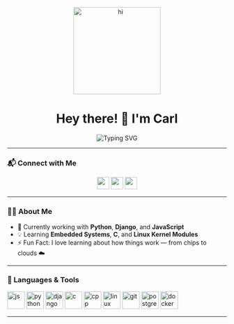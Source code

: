 <div align="center">
  <img src="https://media.giphy.com/media/M9gbBd9nbDrOTu1Mqx/giphy.gif" height="200" alt="hi" />
</div>

<h1 align="center">Hey there! 👋 I'm Carl</h1>

<div align="center">
  <img src="https://readme-typing-svg.demolab.com?font=Fira+Code&weight=500&pause=1000&color=36BCF7&center=true&vCenter=true&width=700&lines=Software+Developer+%7C+Web+%26+Embedded+Enthusiast;Always+Learning+Something+New+Every+Day!" alt="Typing SVG" />
</div>


---

### 📬 Connect with Me

<p align="center">
  <a href="https://www.linkedin.com/in/your-link"><img src="https://img.shields.io/static/v1?message=LinkedIn&logo=linkedin&label=&color=0077B5&logoColor=white&labelColor=&style=for-the-badge" height="28"/></a>
  <a href="https://www.youtube.com/yourchannel"><img src="https://img.shields.io/static/v1?message=YouTube&logo=youtube&label=&color=FF0000&logoColor=white&labelColor=&style=for-the-badge" height="28"/></a>
  <a href="https://twitter.com/yourhandle"><img src="https://img.shields.io/static/v1?message=Twitter&logo=twitter&label=&color=1DA1F2&logoColor=white&labelColor=&style=for-the-badge" height="28"/></a>
</p>

---

### 👨‍💻 About Me

- 🔭 Currently working with **Python**, **Django**, and **JavaScript**
- 💡 Learning **Embedded Systems**, **C**, and **Linux Kernel Modules**
- ⚡ Fun Fact: I love learning about how things work — from chips to clouds ☁️

---

### 🔧 Languages & Tools

<p align="left">
  <img src="https://cdn.jsdelivr.net/gh/devicons/devicon/icons/javascript/javascript-original.svg" height="40" alt="js"/>
  <img src="https://cdn.jsdelivr.net/gh/devicons/devicon/icons/python/python-original.svg" height="40" alt="python"/>
  <img src="https://cdn.jsdelivr.net/gh/devicons/devicon/icons/django/django-plain.svg" height="40" alt="django"/>
  <img src="https://cdn.jsdelivr.net/gh/devicons/devicon/icons/c/c-original.svg" height="40" alt="c"/>
  <img src="https://cdn.jsdelivr.net/gh/devicons/devicon/icons/cplusplus/cplusplus-original.svg" height="40" alt="cpp"/>
  <img src="https://cdn.jsdelivr.net/gh/devicons/devicon/icons/linux/linux-original.svg" height="40" alt="linux"/>
  <img src="https://cdn.jsdelivr.net/gh/devicons/devicon/icons/git/git-original.svg" height="40" alt="git"/>
  <img src="https://cdn.jsdelivr.net/gh/devicons/devicon/icons/postgresql/postgresql-original.svg" height="40" alt="postgres"/>
  <img src="https://cdn.jsdelivr.net/gh/devicons/devicon/icons/docker/docker-original.svg" height="40" alt="docker"/>
</p>

---

